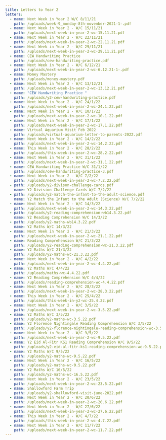 ```yaml
---
title: Letters to Year 2
letters:
  - name: Next Week in Year 2 W/C 8/11/21
    path: /uploads/week-9_monday-8th-november-2021-1-.pdf
  - name: Next Week in Year 2 - W/C 15/11/21
    path: /uploads/next-week-in-year-2-wc-15.11.21.pdf
  - name: Next Week in Year 2 - W/C 22/11/21
    path: /uploads/next-week-in-year-2-wc-22.11.21.pdf
  - name: Next Week in Year 2 - W/C 29/11/21
    path: /uploads/next-week-in-year-2-wc-29.11.21.pdf
  - name: CEW Handwriting Practice
    path: /uploads/cew-handwriting-practice.pdf
  - name: Next Week in Year 2 - W/C 6/12/21
    path: /uploads/next-week-in-year-2-wc-6.12.21-1-.pdf
  - name: Money Mastery
    path: /uploads/money-mastery.pdf
  - name: Next Week in Year 2 - W/C 13/12/21
    path: /uploads/next-week-in-year-2-wc-13.12.21.pdf
  - name: "CEW Handwriting Practice "
    path: /uploads/y2-cew-handwriting-practice.pdf
  - name: Next Week in Year 2 - W/C 24/1/22
    path: /uploads/next-week-in-year-2-wc-24.1.22.pdf
  - name: Next Week in Year 2 - W/C 10/1/22
    path: /uploads/next-week-in-year-2-wc-10.1.22.pdf
  - name: Next Week in Year 2 - W/C 17/1/22
    path: /uploads/next-week-in-year-2-wc-17.1.22.pdf
  - name: Virtual Aquarium Visit Feb 2022
    path: /uploads/virtual-aquarium-letter-to-parents-2022.pdf
  - name: Next Week in Year 2 - W/C 14/2/22
    path: /uploads/next-week-in-year-2-wc-14.2.22.pdf
  - name: This Week in Year 2 - W/C 28/2/22
    path: /uploads/this-week-in-year-2-wc-28.2.22.pdf
  - name: Next Week in Year 2 - W/C 31/1/22
    path: /uploads/next-week-in-year-2-wc-31.1.22.pdf
  - name: CEW Handwriting Practice W/C 31/1/22
    path: /uploads/cew-handwriting-practice-3.pdf
  - name: Next Week in Year 2 - W/C 7/2/22
    path: /uploads/next-week-in-year-2-wc-7.2.22.pdf
  - path: /uploads/y2-divison-challenge-cards.pdf
    name: Y2 Division Challenge Cards W/C 7/2/22
  - path: /uploads/y2-match-the-infant-to-the-adult-science.pdf
    name: Y2 Match the Infant to the Adult (Science) W/C 7/2/22
  - name: Next Week in Year 2 - W/C 14/3/22
    path: /uploads/next-week-in-year-2-wc-14.3.22.pdf
  - path: /uploads/y2-reading-comprehension-wb14.3.22.pdf
    name: Y2 Reading Comprehension W/C 14/3/22
  - path: /uploads/y2-maths-wb14.3.22.pdf
    name: Y2 Maths W/C 14/3/22
  - name: Next Week in Year 2 - W/C 21/3/22
    path: /uploads/next-week-in-year-2-wc-21.1.22.pdf
  - name: Reading Comprehension W/C 21/3/22
    path: /uploads/y2-reading-comprehension-wc-21.3.22.pdf
  - name: Y2 Maths W/C 21/3/22
    path: /uploads/y2-maths-wc-21.3.22.pdf
  - name: Next Week in Year 2 - W/C 4/2/22
    path: /uploads/next-week-in-year-2-wc-4.4.22.pdf
  - name: Y2 Maths W/C 4/4/22
    path: /uploads/maths-wc-4.4.22.pdf
  - name: Y2 Reading Comprehension W/C 4/4/22
    path: /uploads/reading-comprehension-wc-4.4.22.pdf
  - name: Next Week in Year 2 - W/C 28/3/22
    path: /uploads/next-week-in-year-2-wc-28.3.22.pdf
  - name: This Week in Year 2 - W/C 25/4/22
    path: /uploads/this-week-in-y2-wc-25.4.22.pdf
  - name: Next Week in Year 2 - W/C 3/5/22
    path: /uploads/next-week-in-year-2-wc-3.5.22.pdf
  - name: Y2 Maths W/C 3/5/22
    path: /uploads/y2-maths-wc-3.5.22.pdf
  - name: Y2 Florence Nightingale Reading Comprehension W/C 3/5/22
    path: /uploads/y2-florence-nightingale-reading-comprehension-wc-3.5.22.pdf
  - name: Next Week in Year 2 - W/C 9/5/22
    path: /uploads/next-week-in-year-2-wc-9.5.22.pdf
  - name: Y2 Eid Al-Fitr KS1 Reading Comprehension W/C 9/5/22
    path: /uploads/y2-eid-al-fitr-ks1-reading-comprehension-wc-9.5.22.pdf
  - name: Y2 Maths W/C 9/5/22
    path: /uploads/y2-maths-wc-9.5.22.pdf
  - name: Next Week in Year 2 - W/C 16/5/22
    path: /uploads/y2-maths-wc-9.5.22.pdf
  - name: Y2 Maths W/C 16/5/22
    path: /uploads/y2-maths-wc-16.5.22.pdf
  - name: Next Week in Year 2 - W/C 23/5/22
    path: /uploads/next-week-in-year-2-wc-23.5.22.pdf
  - name: Shallowford Farm Trip
    path: /uploads/y2-shallowford-visit-june-2022.pdf
  - name: Next Week in Year 2 - W/C 20/6/22
    path: /uploads/next-week-in-year-2-wc-20.6.22.pdf
  - name: Next Week in Year 2 - W/C 27/6/22
    path: /uploads/next-week-in-year-2-wc-27.6.22.pdf
  - name: This Week in Year 2 - W/C 4/7/22
    path: /uploads/this-week-in-year-2-wc-4.7.22.pdf
  - name: Next Week in Year 2 - W/C 11/7/22
    path: /uploads/next-week-in-year-2-wc-11.7.22.pdf
---
```

